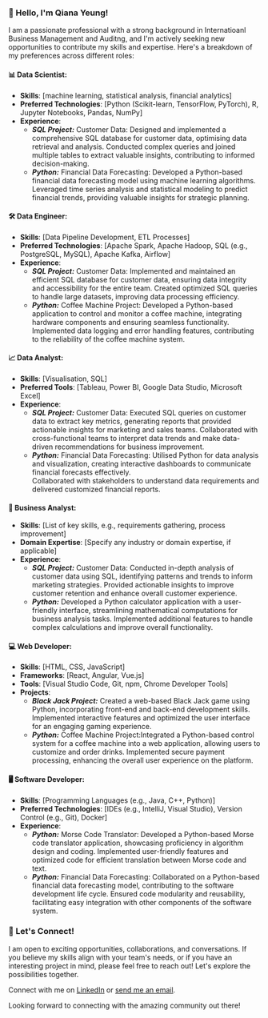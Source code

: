 ### 👋 Hello, I'm Qiana Yeung!

I am a passionate professional with a strong background in Internatioanl Business Management and Auditng, and I'm actively seeking new opportunities to contribute my skills and expertise. Here's a breakdown of my preferences across different roles:

#### 📊 Data Scientist:
- **Skills**: [machine learning, statistical analysis, financial analytics]
- **Preferred Technologies**: [Python (Scikit-learn, TensorFlow, PyTorch), R, Jupyter Notebooks, Pandas, NumPy]
- **Experience**:  
    - ***SQL Project:*** Customer Data: Designed and implemented a comprehensive SQL database for customer data, optimising data retrieval and analysis.
Conducted complex queries and joined multiple tables to extract valuable insights, contributing to informed decision-making.
    - ***Python:*** Financial Data Forecasting: Developed a Python-based financial data forecasting model using machine learning algorithms.
Leveraged time series analysis and statistical modeling to predict financial trends, providing valuable insights for strategic planning.

#### 🛠️ Data Engineer:
- **Skills**: [Data Pipeline Development, ETL Processes]
- **Preferred Technologies**: [Apache Spark, Apache Hadoop, SQL (e.g., PostgreSQL, MySQL), Apache Kafka, Airflow]
- **Experience**:
    - ***SQL Project:*** Customer Data: Implemented and maintained an efficient SQL database for customer data, ensuring data integrity and accessibility for the entire team.
Created optimized SQL queries to handle large datasets, improving data processing efficiency.  
    - ***Python:*** Coffee Machine Project: Developed a Python-based application to control and monitor a coffee machine, integrating hardware components and ensuring seamless functionality.  
Implemented data logging and error handling features, contributing to the reliability of the coffee machine system.

#### 📈 Data Analyst:
- **Skills**: [Visualisation, SQL]
- **Preferred Tools**: [Tableau, Power BI, Google Data Studio, Microsoft Excel]
- **Experience**:
    - ***SQL Project:*** Customer Data: Executed SQL queries on customer data to extract key metrics, generating reports that provided actionable insights for marketing and sales teams.
Collaborated with cross-functional teams to interpret data trends and make data-driven recommendations for business improvement.
    - ***Python:*** Financial Data Forecasting:
Utilised Python for data analysis and visualization, creating interactive dashboards to communicate financial forecasts effectively.  
Collaborated with stakeholders to understand data requirements and delivered customized financial reports.  

#### 📑 Business Analyst:
- **Skills**: [List of key skills, e.g., requirements gathering, process improvement]
- **Domain Expertise**: [Specify any industry or domain expertise, if applicable]
- **Experience**:
    - ***SQL Project:*** Customer Data: Conducted in-depth analysis of customer data using SQL, identifying patterns and trends to inform marketing strategies.
Provided actionable insights to improve customer retention and enhance overall customer experience.  
    - ***Python:*** Developed a Python calculator application with a user-friendly interface, streamlining mathematical computations for business analysis tasks.
Implemented additional features to handle complex calculations and improve overall functionality.  

#### 💻 Web Developer:
- **Skills**: [HTML, CSS, JavaScript]
- **Frameworks**: [React, Angular, Vue.js]
- **Tools**: [Visual Studio Code, Git, npm, Chrome Developer Tools]
- **Projects**:
    - ***Black Jack Project:*** Created a web-based Black Jack game using Python, incorporating front-end and back-end development skills.
Implemented interactive features and optimized the user interface for an engaging gaming experience.  
    - ***Python:*** Coffee Machine Project:Integrated a Python-based control system for a coffee machine into a web application, allowing users to customize and order drinks.
Implemented secure payment processing, enhancing the overall user experience on the platform.  

#### 🖥️ Software Developer:
- **Skills**: [Programming Languages (e.g., Java, C++, Python)]
- **Preferred Technologies**: [IDEs (e.g., IntelliJ, Visual Studio), Version Control (e.g., Git), Docker]
- **Experience**:
    - ***Python:*** Morse Code Translator: Developed a Python-based Morse code translator application, showcasing proficiency in algorithm design and coding.
Implemented user-friendly features and optimized code for efficient translation between Morse code and text.  
    - ***Python:*** Financial Data Forecasting: Collaborated on a Python-based financial data forecasting model, contributing to the software development life cycle.
Ensured code modularity and reusability, facilitating easy integration with other components of the software system.    

### 🌟 Let's Connect!
I am open to exciting opportunities, collaborations, and conversations. If you believe my skills align with your team's needs, or if you have an interesting project in mind, please feel free to reach out! Let's explore the possibilities together.

Connect with me on [LinkedIn]([link-to-your-linkedin](https://www.linkedin.com/in/qiana-yeung-89122b205/)) or [send me an email](mailto:qianayang97@gmail.com).

Looking forward to connecting with the amazing community out there!

